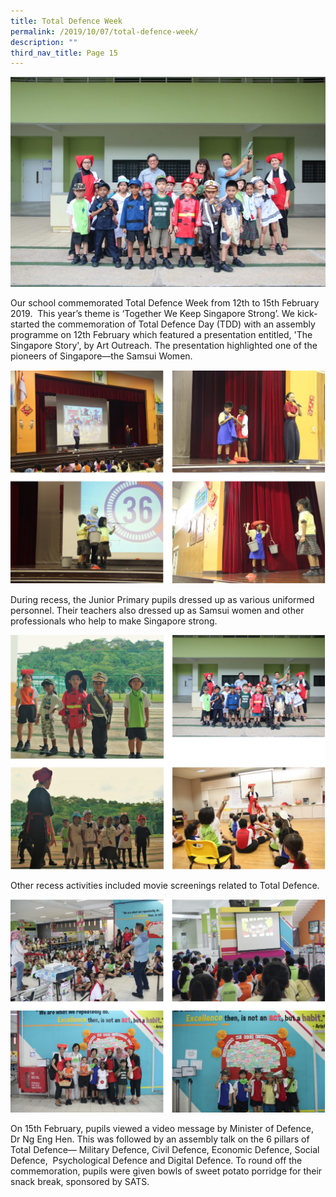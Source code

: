 ```yaml
---
title: Total Defence Week
permalink: /2019/10/07/total-defence-week/
description: ""
third_nav_title: Page 15
---
```


<img src="/images/IMG_5898-1-1024x683.jpg">
<p>Our school commemorated Total Defence Week from 12th to 15th February 2019.&nbsp; This year&rsquo;s theme is &lsquo;Together We Keep Singapore Strong&rsquo;. We kick-started the commemoration of Total Defence Day (TDD) with an assembly programme on 12th February which featured a presentation entitled, 'The Singapore Story', by Art Outreach. The presentation highlighted one of the pioneers of Singapore&mdash;the Samsui Women.</p>
<img src="/images/tdw1.png">
<p>During recess, the Junior Primary pupils dressed up as various uniformed personnel. Their teachers also dressed up as Samsui women and other professionals who help to make Singapore strong.</p>
<img src="/images/tdw2.png">
<p>Other recess activities included movie screenings related to Total Defence.</p>
<img src="/images/tdw3.png">
<p>On 15th February, pupils viewed a video message by Minister of Defence, Dr Ng Eng Hen. This was followed by an assembly talk on the&nbsp;6 pillars of Total Defence&mdash; Military Defence, Civil Defence, Economic Defence, Social Defence, &nbsp;Psychological Defence and Digital Defence. To round off the commemoration, pupils were given bowls of sweet potato porridge for their snack break, sponsored by SATS.</p>